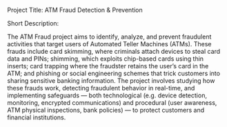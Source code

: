 Project Title: ATM Fraud Detection & Prevention

Short Description:

The ATM Fraud project aims to identify, analyze, and prevent fraudulent activities that target users of Automated Teller Machines (ATMs). 
These frauds include card skimming, where criminals attach devices to steal card data and PINs; shimming, which exploits chip-based cards using thin inserts; card trapping where the fraudster
retains the user’s card in the ATM; and phishing or social engineering schemes that trick customers into sharing sensitive banking information.
The project involves studying how these frauds work, detecting fraudulent behavior in real-time, and implementing safeguards — both technological 
(e.g. device detection, monitoring, encrypted communications) and procedural (user awareness,
ATM physical inspections, bank policies) — to protect customers and financial institutions.
